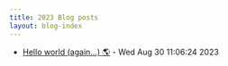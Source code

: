 ```yaml
---
title: 2023 Blog posts
layout: blog-index
---
```


- [Hello world (again...) 🌎](./hello-world-again/) - Wed Aug 30 11:06:24 2023
